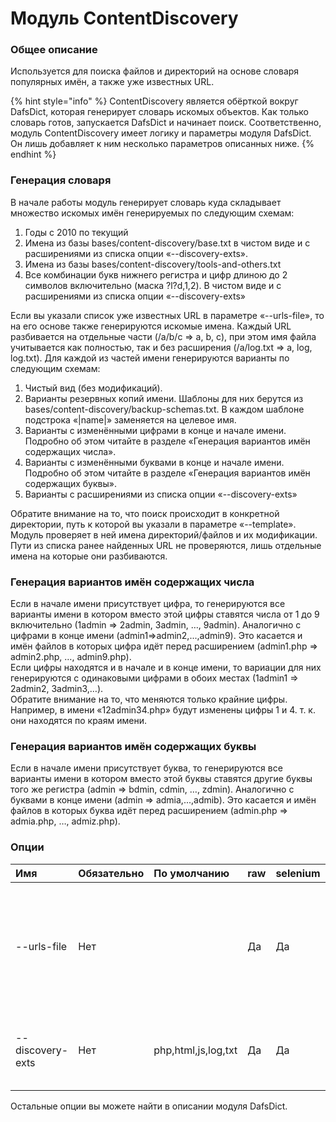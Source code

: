 # Модуль ContentDiscovery

### Общее описание

Используется для поиска файлов и директорий на основе словаря популярных имён, а также уже известных URL.

{% hint style="info" %}
ContentDiscovery является обёрткой вокруг DafsDict, которая генерирует словарь искомых объектов. Как только словарь готов, запускается DafsDict и начинает поиск. Соответственно, модуль ContentDiscovery имеет логику и параметры модуля DafsDict. Он лишь добавляет к ним несколько параметров описанных ниже.
{% endhint %}

### Генерация словаря 

В начале работы модуль генерирует словарь куда складывает множество искомых имён генерируемых по следующим схемам: 

1. Годы с 2010 по текущий 
2. Имена из базы bases/content-discovery/base.txt в чистом виде и с расширениями из списка опции «--discovery-exts». 
3. Имена из базы bases/content-discovery/tools-and-others.txt 
4. Все комбинации букв нижнего регистра и цифр длиною до 2 символов включительно \(маска ?l?d,1,2\). В чистом виде и с расширениями из списка опции «--discovery-exts»

Если вы указали список уже известных URL в параметре «--urls-file», то на его основе также генерируются искомые имена. Каждый URL разбивается на отдельные части \(/a/b/c =&gt; a, b, c\), при этом имя файла учитывается как полностью, так и без расширения \(/a/log.txt =&gt; a, log, log.txt\). Для каждой из частей имени генерируются варианты по следующим схемам:

1. Чистый вид \(без модификаций\). 
2. Варианты резервных копий имени. Шаблоны для них берутся из bases/content-discovery/backup-schemas.txt. В каждом шаблоне подстрока «\|name\|» заменяется на целевое имя. 
3. Варианты с изменёнными цифрами в конце и начале имени. Подробно об этом читайте в разделе «Генерация вариантов имён содержащих числа». 
4. Варианты с изменёнными буквами в конце и начале имени. Подробно об этом читайте в разделе «Генерация вариантов имён содержащих буквы». 
5. Варианты с расширениями из списка опции «--discovery-exts»

Обратите внимание на то, что поиск происходит в конкретной директории, путь к которой вы указали в параметре «--template». Модуль проверяет в ней имена директорий/файлов и их модификации. Пути из списка ранее найденных URL не проверяются, лишь отдельные имена на которые они разбиваются.

### Генерация вариантов имён содержащих числа 

Если в начале имени присутствует цифра, то генерируются все варианты имени в котором вместо этой цифры ставятся числа от 1 до 9 включительно \(1admin =&gt; 2admin, 3admin, …, 9admin\). Аналогично с цифрами в конце имени \(admin1=&gt;admin2,...,admin9\). Это касается и имён файлов в которых цифра идёт перед расширением \(admin1.php =&gt; admin2.php, …, admin9.php\).   
Если цифры находятся и в начале и в конце имени, то вариации для них генерируются с одинаковыми цифрами в обоих местах \(1admin1 =&gt; 2admin2, 3admin3,…\).   
Обратите внимание на то, что меняются только крайние цифры. Например, в имени «12admin34.php» будут изменены цифры 1 и 4. т. к. они находятся по краям имени.

### Генерация вариантов имён содержащих буквы 

Если в начале имени присутствует буква, то генерируются все варианты имени в котором вместо этой буквы ставятся другие буквы того же регистра \(admin =&gt; bdmin, cdmin, …, zdmin\). Аналогично с буквами в конце имени \(admin =&gt; admia,...,admib\). Это касается и имён файлов в которых буква идёт перед расширением \(admin.php =&gt; admia.php, …, admiz.php\).

### Опции

| Имя | Обязательно | По умолчанию | raw | selenium | Описание |
| :--- | :--- | :--- | :--- | :--- | :--- |
| --urls-file | Нет |  | Да | Да | Путь к списку уже известных URL. Целевой хост и хост этих URL не обязательно должны совпадать. |
| --discovery-exts | Нет | php,html,js,log,txt | Да | Да | Список расширений для генерации искомых имён. |

Остальные опции вы можете найти в описании модуля DafsDict.

